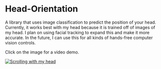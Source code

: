 # Head-Orientation
A library that uses image classification to predict the position of your head. Currently, it works best with my head because it is trained off of images of my head. I plan on using facial tracking to expand this and make it more accurate. In the future, I can use this for all kinds of hands-free computer vision controls.

Click on the image for a video demo.

[![Scrolling with my head](https://i.ytimg.com/vi/3n5pYHv-mO8/hqdefault.jpg?sqp=-oaymwEZCNACELwBSFXyq4qpAwsIARUAAIhCGAFwAQ==&rs=AOn4CLBqPIEOaukJfEVi2ST04HP8LUONgw)](https://www.youtube.com/watch?v=3n5pYHv-mO8)
